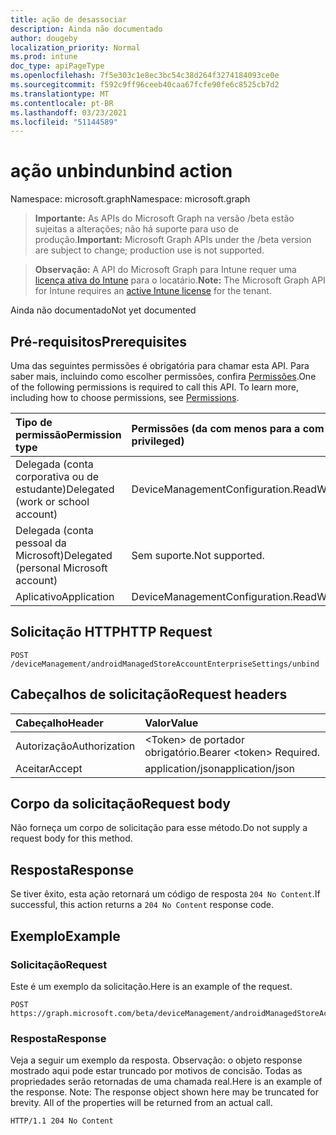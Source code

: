 ```yaml
---
title: ação de desassociar
description: Ainda não documentado
author: dougeby
localization_priority: Normal
ms.prod: intune
doc_type: apiPageType
ms.openlocfilehash: 7f5e303c1e8ec3bc54c38d264f3274184093ce0e
ms.sourcegitcommit: f592c9ff96ceeb40caa67fcfe90fe6c8525cb7d2
ms.translationtype: MT
ms.contentlocale: pt-BR
ms.lasthandoff: 03/23/2021
ms.locfileid: "51144589"
---
```

# <a name="unbind-action"></a><span data-ttu-id="98cee-103">ação unbind</span><span class="sxs-lookup"><span data-stu-id="98cee-103">unbind action</span></span>

<span data-ttu-id="98cee-104">Namespace: microsoft.graph</span><span class="sxs-lookup"><span data-stu-id="98cee-104">Namespace: microsoft.graph</span></span>

> <span data-ttu-id="98cee-105">**Importante:** As APIs do Microsoft Graph na versão /beta estão sujeitas a alterações; não há suporte para uso de produção.</span><span class="sxs-lookup"><span data-stu-id="98cee-105">**Important:** Microsoft Graph APIs under the /beta version are subject to change; production use is not supported.</span></span>

> <span data-ttu-id="98cee-106">**Observação:** A API do Microsoft Graph para Intune requer uma [licença ativa do Intune](https://go.microsoft.com/fwlink/?linkid=839381) para o locatário.</span><span class="sxs-lookup"><span data-stu-id="98cee-106">**Note:** The Microsoft Graph API for Intune requires an [active Intune license](https://go.microsoft.com/fwlink/?linkid=839381) for the tenant.</span></span>

<span data-ttu-id="98cee-107">Ainda não documentado</span><span class="sxs-lookup"><span data-stu-id="98cee-107">Not yet documented</span></span>

## <a name="prerequisites"></a><span data-ttu-id="98cee-108">Pré-requisitos</span><span class="sxs-lookup"><span data-stu-id="98cee-108">Prerequisites</span></span>
<span data-ttu-id="98cee-p101">Uma das seguintes permissões é obrigatória para chamar esta API. Para saber mais, incluindo como escolher permissões, confira [Permissões](/graph/permissions-reference).</span><span class="sxs-lookup"><span data-stu-id="98cee-p101">One of the following permissions is required to call this API. To learn more, including how to choose permissions, see [Permissions](/graph/permissions-reference).</span></span>

|<span data-ttu-id="98cee-111">Tipo de permissão</span><span class="sxs-lookup"><span data-stu-id="98cee-111">Permission type</span></span>|<span data-ttu-id="98cee-112">Permissões (da com menos para a com mais privilégios)</span><span class="sxs-lookup"><span data-stu-id="98cee-112">Permissions (from least to most privileged)</span></span>|
|:---|:---|
|<span data-ttu-id="98cee-113">Delegada (conta corporativa ou de estudante)</span><span class="sxs-lookup"><span data-stu-id="98cee-113">Delegated (work or school account)</span></span>|<span data-ttu-id="98cee-114">DeviceManagementConfiguration.ReadWrite.All</span><span class="sxs-lookup"><span data-stu-id="98cee-114">DeviceManagementConfiguration.ReadWrite.All</span></span>|
|<span data-ttu-id="98cee-115">Delegada (conta pessoal da Microsoft)</span><span class="sxs-lookup"><span data-stu-id="98cee-115">Delegated (personal Microsoft account)</span></span>|<span data-ttu-id="98cee-116">Sem suporte.</span><span class="sxs-lookup"><span data-stu-id="98cee-116">Not supported.</span></span>|
|<span data-ttu-id="98cee-117">Aplicativo</span><span class="sxs-lookup"><span data-stu-id="98cee-117">Application</span></span>|<span data-ttu-id="98cee-118">DeviceManagementConfiguration.ReadWrite.All</span><span class="sxs-lookup"><span data-stu-id="98cee-118">DeviceManagementConfiguration.ReadWrite.All</span></span>|

## <a name="http-request"></a><span data-ttu-id="98cee-119">Solicitação HTTP</span><span class="sxs-lookup"><span data-stu-id="98cee-119">HTTP Request</span></span>
<!-- {
  "blockType": "ignored"
}
-->
``` http
POST /deviceManagement/androidManagedStoreAccountEnterpriseSettings/unbind
```

## <a name="request-headers"></a><span data-ttu-id="98cee-120">Cabeçalhos de solicitação</span><span class="sxs-lookup"><span data-stu-id="98cee-120">Request headers</span></span>
|<span data-ttu-id="98cee-121">Cabeçalho</span><span class="sxs-lookup"><span data-stu-id="98cee-121">Header</span></span>|<span data-ttu-id="98cee-122">Valor</span><span class="sxs-lookup"><span data-stu-id="98cee-122">Value</span></span>|
|:---|:---|
|<span data-ttu-id="98cee-123">Autorização</span><span class="sxs-lookup"><span data-stu-id="98cee-123">Authorization</span></span>|<span data-ttu-id="98cee-124">&lt;Token&gt; de portador obrigatório.</span><span class="sxs-lookup"><span data-stu-id="98cee-124">Bearer &lt;token&gt; Required.</span></span>|
|<span data-ttu-id="98cee-125">Aceitar</span><span class="sxs-lookup"><span data-stu-id="98cee-125">Accept</span></span>|<span data-ttu-id="98cee-126">application/json</span><span class="sxs-lookup"><span data-stu-id="98cee-126">application/json</span></span>|

## <a name="request-body"></a><span data-ttu-id="98cee-127">Corpo da solicitação</span><span class="sxs-lookup"><span data-stu-id="98cee-127">Request body</span></span>
<span data-ttu-id="98cee-128">Não forneça um corpo de solicitação para esse método.</span><span class="sxs-lookup"><span data-stu-id="98cee-128">Do not supply a request body for this method.</span></span>

## <a name="response"></a><span data-ttu-id="98cee-129">Resposta</span><span class="sxs-lookup"><span data-stu-id="98cee-129">Response</span></span>
<span data-ttu-id="98cee-130">Se tiver êxito, esta ação retornará um código de resposta `204 No Content`.</span><span class="sxs-lookup"><span data-stu-id="98cee-130">If successful, this action returns a `204 No Content` response code.</span></span>

## <a name="example"></a><span data-ttu-id="98cee-131">Exemplo</span><span class="sxs-lookup"><span data-stu-id="98cee-131">Example</span></span>

### <a name="request"></a><span data-ttu-id="98cee-132">Solicitação</span><span class="sxs-lookup"><span data-stu-id="98cee-132">Request</span></span>
<span data-ttu-id="98cee-133">Este é um exemplo da solicitação.</span><span class="sxs-lookup"><span data-stu-id="98cee-133">Here is an example of the request.</span></span>
``` http
POST https://graph.microsoft.com/beta/deviceManagement/androidManagedStoreAccountEnterpriseSettings/unbind
```

### <a name="response"></a><span data-ttu-id="98cee-134">Resposta</span><span class="sxs-lookup"><span data-stu-id="98cee-134">Response</span></span>
<span data-ttu-id="98cee-p102">Veja a seguir um exemplo da resposta. Observação: o objeto response mostrado aqui pode estar truncado por motivos de concisão. Todas as propriedades serão retornadas de uma chamada real.</span><span class="sxs-lookup"><span data-stu-id="98cee-p102">Here is an example of the response. Note: The response object shown here may be truncated for brevity. All of the properties will be returned from an actual call.</span></span>
``` http
HTTP/1.1 204 No Content
```




